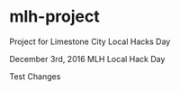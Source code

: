 # mlh-project
Project for Limestone City Local Hacks Day

December 3rd, 2016 MLH Local Hack Day

Test Changes

